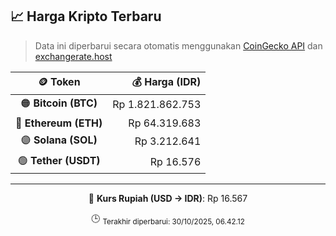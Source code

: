 

<!-- HARGA_KRIPTO -->
## 📈 Harga Kripto Terbaru

> Data ini diperbarui secara otomatis menggunakan [CoinGecko API](https://www.coingecko.com/) dan [exchangerate.host](https://exchangerate.host/)

<div align="center">

| 🪙 Token | 💰 Harga (IDR) |
|:------:|---------------:|
| 🟠 **Bitcoin (BTC)**   | Rp 1.821.862.753 |
| 🔵 **Ethereum (ETH)**  | Rp 64.319.683 |
| 🟣 **Solana (SOL)**    | Rp 3.212.641 |
| 🟢 **Tether (USDT)**   | Rp 16.576 |

---

💱 **Kurs Rupiah (USD → IDR)**: Rp 16.567

🕒 <sub>Terakhir diperbarui: 30/10/2025, 06.42.12</sub>

</div>
<!-- /HARGA_KRIPTO -->
